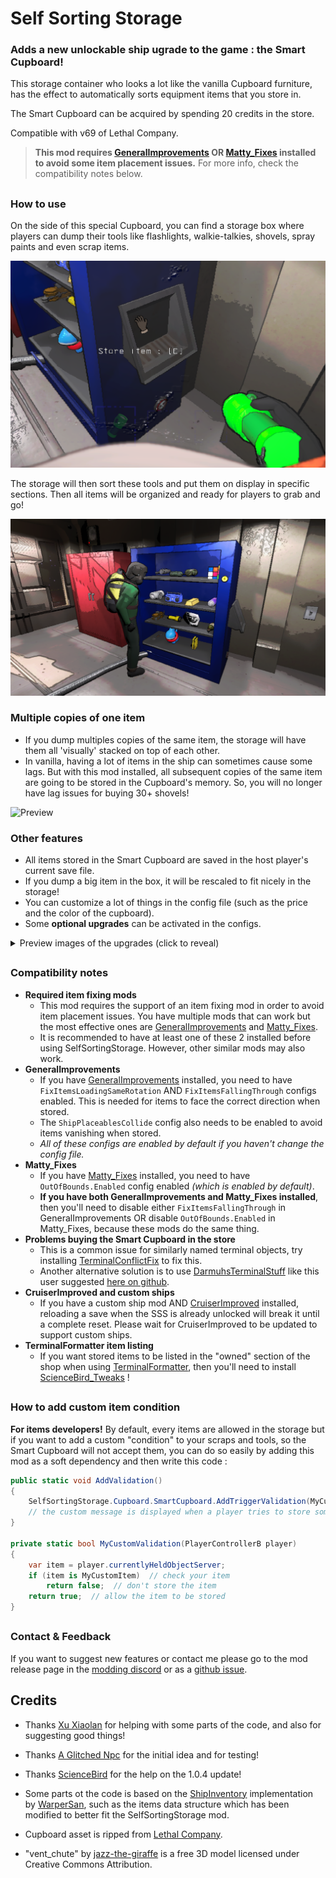 # Self Sorting Storage

### Adds a new unlockable ship ugrade to the game : the **Smart Cupboard**!

This storage container who looks a lot like the vanilla Cupboard furniture, has the effect to automatically sorts equipment items that you store in.

The Smart Cupboard can be acquired by spending 20 credits in the store.

Compatible with v69 of Lethal Company.

> **This mod requires [GeneralImprovements](https://thunderstore.io/c/lethal-company/p/ShaosilGaming/GeneralImprovements/) OR [Matty_Fixes](https://thunderstore.io/c/lethal-company/p/mattymatty/Matty_Fixes/) installed to avoid some item placement issues.** For more info, check the compatibility notes below.

##

### How to use
On the side of this special Cupboard, you can find a storage box where players can dump their tools like flashlights, walkie-talkies, shovels, spray paints and even scrap items.

![Preview](https://raw.githubusercontent.com/ZigzagAwaka/SelfSortingStorage/main/Images/SSS_Preview2.PNG)

The storage will then sort these tools and put them on display in specific sections. Then all items will be organized and ready for players to grab and go!

![Preview](https://raw.githubusercontent.com/ZigzagAwaka/SelfSortingStorage/main/Images/SSS_Preview1.PNG)

### Multiple copies of one item
- If you dump multiples copies of the same item, the storage will have them all 'visually' stacked on top of each other.
- In vanilla, having a lot of items in the ship can sometimes cause some lags. But with this mod installed, all subsequent copies of the same item are going to be stored in the Cupboard's memory. So, you will no longer have lag issues for buying 30+ shovels!

![Preview](https://raw.githubusercontent.com/ZigzagAwaka/SelfSortingStorage/main/Images/SSS_Preview3.gif)

### Other features
- All items stored in the Smart Cupboard are saved in the host player's current save file.
- If you dump a big item in the box, it will be rescaled to fit nicely in the storage!
- You can customize a lot of things in the config file (such as the price and the color of the cupboard).
- Some **optional upgrades** can be activated in the configs.

<details><summary>Preview images of the upgrades (click to reveal)</summary>

#### Wide Cupboard

For those who wants more space!

![Preview](https://raw.githubusercontent.com/ZigzagAwaka/SelfSortingStorage/main/Images/SSS_Upgrades1.PNG)

#### Reset Button

Press it to delete everything stored...

![Preview](https://raw.githubusercontent.com/ZigzagAwaka/SelfSortingStorage/main/Images/SSS_Upgrades2.PNG)

#### Cozy Lights

Some decorative lights for the storage!

![Preview](https://raw.githubusercontent.com/ZigzagAwaka/SelfSortingStorage/main/Images/SSS_Upgrades3.PNG)

#### Items list screen

List every stored items on a GeneralImprovements screen.

![Preview](https://raw.githubusercontent.com/ZigzagAwaka/SelfSortingStorage/main/Images/SSS_Upgrades4.png)

</details>

##

### Compatibility notes
- **Required item fixing mods**
    - This mod requires the support of an item fixing mod in order to avoid item placement issues. You have multiple mods that can work but the most effective ones are [GeneralImprovements](https://thunderstore.io/c/lethal-company/p/ShaosilGaming/GeneralImprovements/) and [Matty_Fixes](https://thunderstore.io/c/lethal-company/p/mattymatty/Matty_Fixes/).
    - It is recommended to have at least one of these 2 installed before using SelfSortingStorage. However, other similar mods may also work.
- **GeneralImprovements**
    - If you have [GeneralImprovements](https://thunderstore.io/c/lethal-company/p/ShaosilGaming/GeneralImprovements/) installed, you need to have `FixItemsLoadingSameRotation` AND `FixItemsFallingThrough` configs enabled. This is needed for items to face the correct direction when stored.
    - The `ShipPlaceablesCollide` config also needs to be enabled to avoid items vanishing when stored.
    - *All of these configs are enabled by default if you haven't change the config file.*
- **Matty_Fixes**
    - If you have [Matty_Fixes](https://thunderstore.io/c/lethal-company/p/mattymatty/Matty_Fixes/) installed, you need to have `OutOfBounds.Enabled` config enabled *(which is enabled by default)*.
    - **If you have both GeneralImprovements and Matty_Fixes installed**, then you'll need to disable either `FixItemsFallingThrough` in GeneralImprovements OR disable `OutOfBounds.Enabled` in Matty_Fixes, because these mods do the same thing.
- **Problems buying the Smart Cupboard in the store**
    - This is a common issue for similarly named terminal objects, try installing [TerminalConflictFix](https://thunderstore.io/c/lethal-company/p/SylviBlossom/TerminalConflictFix/) to fix this.
    - Another alternative solution is to use [DarmuhsTerminalStuff](https://thunderstore.io/c/lethal-company/p/darmuh/darmuhsTerminalStuff/) like this user suggested [here on github](https://github.com/ZigzagAwaka/SelfSortingStorage/issues/2#issuecomment-2708783243).
- **CruiserImproved and custom ships**
    - If you have a custom ship mod AND [CruiserImproved](https://thunderstore.io/c/lethal-company/p/DiggC/CruiserImproved/) installed, reloading a save when the SSS is already unlocked will break it until a complete reset. Please wait for CruiserImproved to be updated to support custom ships.
- **TerminalFormatter item listing**
    - If you want stored items to be listed in the "owned" section of the shop when using [TerminalFormatter](https://thunderstore.io/c/lethal-company/p/mrov/TerminalFormatter/), then you'll need to install [ScienceBird_Tweaks](https://thunderstore.io/c/lethal-company/p/ScienceBird/ScienceBird_Tweaks/) !

##

### How to add custom item condition
**For items developers!** By default, every items are allowed in the storage but if you want to add a custom "condition" to your scraps and tools, so the Smart Cupboard will not accept them, you can do so easily by adding this mod as a soft dependency and then write this code :

```cs
public static void AddValidation()
{
    SelfSortingStorage.Cupboard.SmartCupboard.AddTriggerValidation(MyCustomValidation, "[Your custom message]");
    // the custom message is displayed when a player tries to store something checked by your condition
}

private static bool MyCustomValidation(PlayerControllerB player)
{
    var item = player.currentlyHeldObjectServer;
    if (item is MyCustomItem)  // check your item
        return false;  // don't store the item
    return true;  // allow the item to be stored
}
```

##

### Contact & Feedback
If you want to suggest new features or contact me please go to the mod release page in the [modding discord](https://discord.gg/XeyYqRdRGC) or as a [github issue](https://github.com/ZigzagAwaka/SelfSortingStorage).

###

##

## Credits

- Thanks [Xu Xiaolan](https://www.youtube.com/shorts/Kt5mnWK-rgI) for helping with some parts of the code, and also for suggesting good things!

- Thanks [A Glitched Npc](https://www.twitch.tv/a_glitched_npc) for the initial idea and for testing!

- Thanks [ScienceBird](https://thunderstore.io/c/lethal-company/p/ScienceBird/) for the help on the 1.0.4 update!

- Some parts ot the code is based on the [ShipInventory](https://thunderstore.io/c/lethal-company/p/WarperSan/ShipInventory/) implementation by [WarperSan](https://thunderstore.io/c/lethal-company/p/WarperSan/), such as the items data structure which has been modified to better fit the SelfSortingStorage mod.

- Cupboard asset is ripped from [Lethal Company](https://store.steampowered.com/app/1966720/Lethal_Company/).

- "vent_chute" by [jazz-the-giraffe](https://sketchfab.com/3d-models/vent-chute-961b5fb81e694f94ab1407028c7dc998) is a free 3D model licensed under Creative Commons Attribution.
